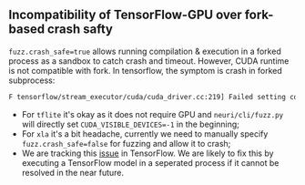 ## Incompatibility of TensorFlow-GPU over fork-based crash safty

`fuzz.crash_safe=true` allows running compilation & execution in a forked process as a sandbox to catch crash and timeout. However, CUDA runtime is not compatible with fork. In tensorflow, the symptom is crash in forked subprocess:

```txt
F tensorflow/stream_executor/cuda/cuda_driver.cc:219] Failed setting context: CUDA_ERROR_NOT_INITIALIZED: initialization error
```

- For `tflite` it's okay as it does not require GPU and `neuri/cli/fuzz.py` will directly set `CUDA_VISIBLE_DEVICES=-1` in the beginning;
- For `xla` it's a bit headache, currently we need to manually specify `fuzz.crash_safe=false` for fuzzing and allow it to crash;
- We are tracking this [issue](https://github.com/tensorflow/tensorflow/issues/57877) in TensorFlow. We are likely to fix this by executing a TensorFlow model in a seperated process if it cannot be resolved in the near future.
